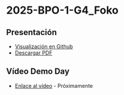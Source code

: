 # 2025-BPO-1-G4_Foko

## Presentación

- [Visualización en Github](https://github.com/CampusDual/2025-BPO-1-G4_Foko/blob/main/Foko.pdf)
- [Descargar PDF](https://raw.github.com/CampusDual/2025-BPO-1-G4_Foko/main/Foko.pdf)

## Vídeo Demo Day

- [Enlace al vídeo]() - Próximamente
